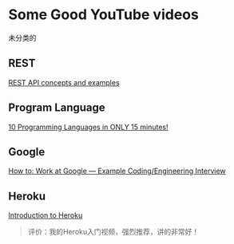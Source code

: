 # Some Good YouTube videos

未分类的

## REST

[REST API concepts and examples](https://www.youtube.com/watch?v=7YcW25PHnAA)


## Program Language

[10 Programming Languages in ONLY 15 minutes!](https://www.youtube.com/watch?v=7bE2mI4ePeU)

## Google

[How to: Work at Google — Example Coding/Engineering Interview](https://www.youtube.com/watch?v=XKu_SEDAykw)

## Heroku

[Introduction to Heroku](https://www.youtube.com/watch?v=QTOkqzCTGxw)

> 评价：我的Heroku入门视频，强烈推荐，讲的非常好！ 
